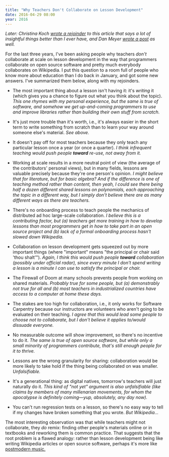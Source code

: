 ```yaml
---
title: "Why Teachers Don't Collaborate on Lesson Development"
date: 2016-04-29 08:00
year: 2016
---
```

<p>
  <em>
    Later: Christina Koch <a href="https://christinalk.github.io/blog/2016/04/29/remix">wrote a rejoinder</a>
    to this article that says a lot of insightful things better than I ever have,
    and Dan Meyer <a href="http://blog.mrmeyer.com/2016/why-secondary-teachers-dont-want-a-github-for-lesson-plans/">wrote a post</a> as well.
  </em>
</p>
<p>
  For the last three years,
  I've been asking people why teachers <em>don't</em> collaborate at scale on lesson development
  in the way that programmers collaborate on open source software
  and pretty much everybody collaborates on Wikipedia.
  I put this question to a room full of people who know more about education than I do back in January,
  and got some new answers.
  I've summarized them below,
  along with my rejoinders.
</p>
<ul>
  <li>
    <p>
      The most important thing about a lesson isn't having it:
      it's <em>writing</em> it
      (which gives you a chance to figure out what you think about the topic).
      <em>
	This one rhymes with my personal experience,
	but the same is true of software,
	and somehow we get up-and-coming programmers to use and improve libraries
	rather than building their own stuff from scratch.
      </em>
    </p>
  </li>
  <li>
    <p>
      It's just more trouble than it's worth,
      i.e.,
      it's always easier in the short term to write something from scratch
      than to learn your way around someone else's material.
      <em>
	See above.
      </em>
    </p>
  </li>
  <li>
    <p>
      It doesn't pay off for most teachers
      because they only teach any particular lesson once a year
      (or once a quarter).
      <em>
	I think infrequent teaching would push people <strong>toward</strong> re-use,
	not away from it.
      </em>
    </p>
  </li>
  <li>
    <p>
      Working at scale results in a more neutral point of view
      (the average of the contributors' personal views),
      but in many fields,
      lessons are valuable precisely because they're one person's opinion.
      <em>
	I might believe that for literature, but for basic algebra?
	And if the difference is one of teaching method rather than content,
	then yeah,
	I could see there being half a dozen different shared lessons on polynomials,
	each approaching the topic in a different way,
	but I simply don't believe there are as many different ways as there are teachers.
      </em>
    </p>
  </li>
  <li>
    <p>
      There's no onboarding process to teach people
      the mechanics of distributed ad hoc large-scale collaboration.
      <em>
	I believe this is a contributing factor,
	but (a) teachers get more training in how to develop lessons
	than most programmers get in how to take part in an open source project
	and (b) lack of a formal onboarding process hasn't slowed down Wikipedia.
      </em>
    </p>
  </li>
  <li>
    <p>
      Collaboration on lesson development gets squeezed out
      by more important things
      (where "important" means "the principal or chair said 'thou shalt'").
      <em>
	Again,
	I think this would push people <strong>toward</strong> collaboration
	(possibly under official radar),
	since every minute I don't spend writing a lesson
	is a minute I can use to satisfy the principal or chair.
      </em>
    </p>
  </li>
  <li>
    <p>
      The Firewall of Doom at many schools
      prevents people from working on shared materials.
      <em>
	Probably true for some people,
	but (a) demonstrably not true for all
	and (b) most teachers in industrialized countries have access to a computer at home these days.
      </em>
    </p>
  </li>
  <li>
    <p>
      The stakes are too high for collaboration,
      i.e.,
      it only works for Software Carpentry because
      our instructors are volunteers
      who aren't going to be evaluated on their teaching.
      <em>
	I agree that this would lead some people to choose not to collaborate,
	but I don't believe it applies to/would dissuade everyone.
      </em>
    </p>
  </li>
  <li>
    <p>
      No measurable outcome will show improvement,
      so there's no incentive to do it.
      <em>
	The same is true of open source software,
	but while only a small minority of programmers contribute,
	that's still enough people for it to thrive.
      </em>
    </p>
  </li>
  <li>
    <p>
      Lessons are the wrong granularity for sharing:
      collaboration would be more likely to take hold
      if the thing being collaborated on was smaller.
      <em>
	Unfalsifiable.
      </em>
    </p>
  </li>
  <li>
    <p>
      It's a generational thing:
      as digital natives,
      tomorrow's teachers will just naturally do it.
      <em>
	This kind of "not yet" argument is also unfalsifiable
	(like claims by members of many millenarian movements,
	for whom the apocalypse is definitely coming&mdash;yup,
	absolutely, any day now).
      </em>
    </p>
  </li>
  <li>
    <p>
      You can't run regression tests on a lesson,
      so there's no easy way to tell if my changes have broken
      something that you wrote.
      <em>
	But Wikipedia...
      </em>
    </p>
  </li>
</ul>
<p>
  The most interesting observation was that while teachers might not collaborate,
  they <em>do</em> remix:
  finding other people's materials online or in textbooks and reworking them
  is common practice.
  That suggests that the root problem is a flawed analogy:
  rather than lesson development being like writing Wikipedia articles or open source software,
  perhaps it's more like <a href="https://www.youtube.com/user/ScottBradleeLovesYa">postmodern music</am>.
</p>
